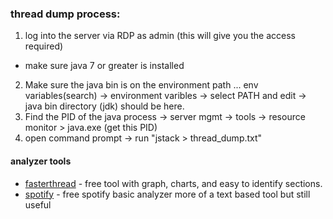 ### thread dump process:
1. log into the server via RDP as admin (this will give you the access required)
  - make sure java 7 or greater is installed
2. Make sure the java bin is on the environment path ... env variables(search) -> environment varibles -> select PATH and edit -> java bin directory (jdk) should be here.
3. Find the PID of the java process -> server mgmt -> tools -> resource monitor > java.exe (get this PID)
4. open command prompt -> run "jstack <PID> > thread_dump.txt"

#### analyzer tools
- [fasterthread](https://fastthread.io/) - free tool with graph, charts, and easy to identify sections.
- [spotify](https://spotify.github.io/threaddump-analyzer/) - free spotify basic analyzer more of a text based tool but still useful
